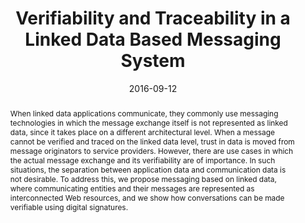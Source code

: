 ---
abstract: When linked data applications communicate, they commonly use messaging technologies
  in which the message exchange itself is not represented as linked data, since it
  takes place on a different architectural level. When a message cannot be verified
  and traced on the linked data level, trust in data is moved from message originators
  to service providers. However, there are use cases in which the actual message exchange
  and its verifiability are of importance. In such situations, the separation between
  application data and communication data is not desirable. To address this, we propose
  messaging based on linked data, where communicating entities and their messages
  are represented as interconnected Web resources, and we show how conversations can
  be made verifiable using digital signatures.
authors:
- Florian Kleedorfer
- Yana Panchenko
- Christina Maria Busch
- Christian Huemer
date: '2016-09-12'
featured: false
links:
- name: Publik
  url: https://publik.tuwien.ac.at/showentry.php?ID=266979&lang=1
publication_types:
- '0'
publishDate: '2016-09-12'
title: Verifiability and Traceability in a Linked Data Based Messaging System
url_pdf: http://publik.tuwien.ac.at/files/publik_266979.pdf
---
